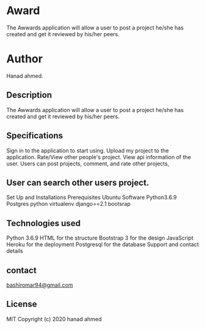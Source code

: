 # Award
The Awwards application will allow a user to post a project he/she has created and get it reviewed by his/her peers.

# Author
Hanad ahmed.

## Description
The Awwards application will allow a user to post a project he/she has created and get it reviewed by his/her peers.

## Specifications
Sign in to the application to start using.
Upload my project to the application.
Rate/View other people's project.
View api information of the user.
Users can post projects, comment, and rate other projects,

## User can search other users project.

Set Up and Installations
Prerequisites
Ubuntu Software
Python3.6.9
Postgres
python virtualenv
django==2.1
bootsrap


## Technologies used
Python 3.6.9
HTML for the structure
Bootstrap 3 for the design
JavaScript
Heroku for the deployment
Postgresql for the database
Support and contact details

## contact
bashiromar94@gmail.com


## License
MIT Copyright (c) 2020 hanad ahmed 
